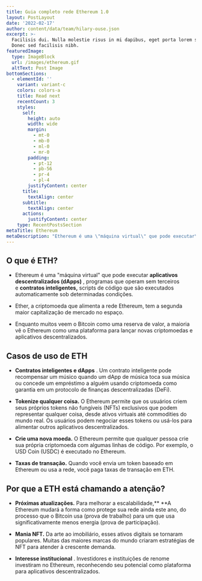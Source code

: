 ```yaml
---
title: Guia completo rede Ethereum 1.0
layout: PostLayout
date: '2022-02-17'
author: content/data/team/hilary-ouse.json
excerpt: >-
  Facilisis dui. Nulla molestie risus in mi dapibus, eget porta lorem semper.
  Donec sed facilisis nibh.
featuredImage:
  type: ImageBlock
  url: /images/ethereum.gif
  altText: Post Image
bottomSections:
  - elementId: ''
    variant: variant-c
    colors: colors-a
    title: Read next
    recentCount: 3
    styles:
      self:
        height: auto
        width: wide
        margin:
          - mt-0
          - mb-0
          - ml-0
          - mr-0
        padding:
          - pt-12
          - pb-56
          - pr-4
          - pl-4
        justifyContent: center
      title:
        textAlign: center
      subtitle:
        textAlign: center
      actions:
        justifyContent: center
    type: RecentPostsSection
metaTitle: Ethereum
metaDescription: "Ethereum é uma \"máquina virtual\" que pode executar\_aplicativos descentralizados (dApps)\_,"
---
```

## O que é ETH?

*   Ethereum é uma "máquina virtual" que pode executar **aplicativos descentralizados (dApps)** , programas que operam sem terceiros e **contratos inteligentes,** scripts de código que são executados automaticamente sob determinadas condições.

*   Ether, a criptomoeda que alimenta a rede Ethereum, tem a segunda maior capitalização de mercado no espaço.

*   Enquanto muitos veem o Bitcoin como uma reserva de valor, a maioria vê o Ethereum como uma plataforma para lançar novas criptomoedas e aplicativos descentralizados.

## Casos de uso de ETH

*   **Contratos inteligentes e dApps** . Um contrato inteligente pode recompensar um músico quando um dApp de música toca sua música ou concede um empréstimo a alguém usando criptomoeda como garantia em um protocolo de finanças descentralizadas (DeFi).

*   **Tokenize qualquer coisa.** O Ethereum permite que os usuários criem seus próprios tokens não fungíveis (NFTs) exclusivos que podem representar qualquer coisa, desde ativos virtuais até commodities do mundo real. Os usuários podem negociar esses tokens ou usá-los para alimentar outros aplicativos descentralizados.

*   **Crie uma nova moeda.** O Ethereum permite que qualquer pessoa crie sua própria criptomoeda com algumas linhas de código. Por exemplo, o USD Coin (USDC) é executado no Ethereum.

*   **Taxas de transação.** Quando você envia um token baseado em Ethereum ou usa a rede, você paga taxas de transação em ETH.

## Por que a ETH está chamando a atenção?

*   **Próximas atualizações.** Para melhorar a escalabilidade,\*\* \*\*A Ethereum mudará a forma como protege sua rede ainda este ano, do processo que o Bitcoin usa (prova de trabalho) para um que usa significativamente menos energia (prova de participação).

*   **Mania NFT.** Da arte ao imobiliário, esses ativos digitais se tornaram populares. Muitas das maiores marcas do mundo criaram estratégias de NFT para atender à crescente demanda.

*   **Interesse institucional** . Investidores e instituições de renome investiram no Ethereum, reconhecendo seu potencial como plataforma para aplicativos descentralizados.
